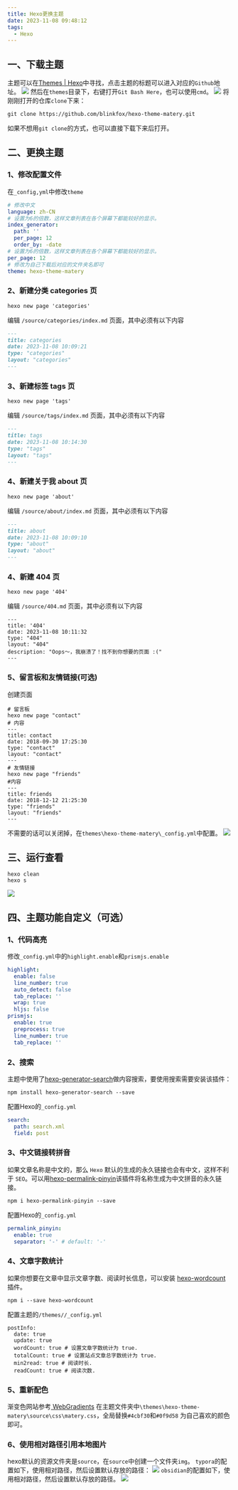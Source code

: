 ```yaml
---
title: Hexo更换主题
date: 2023-11-08 09:48:12
tags:
  - Hexo
---
```

## 一、下载主题
主题可以在[Themes | Hexo](https://hexo.io/themes/)中寻找，点击主题的标题可以进入对应的`Github`地址。
![](../img/Pasted%20image%2020231108095013.png)
然后在`themes`目录下，右键打开`Git Bash Here`，也可以使用`cmd`。
![](../img/Pasted%20image%2020231108094850.png)
将刚刚打开的仓库`clone`下来：
```shell
git clone https://github.com/blinkfox/hexo-theme-matery.git
```
如果不想用`git clone`的方式，也可以直接下载下来后打开。

## 二、更换主题
### 1、修改配置文件
在`_config,yml`中修改`theme`
```yml
# 修改中文
language: zh-CN
# 设置为6的倍数，这样文章列表在各个屏幕下都能较好的显示。
index_generator:
  path: ''
  per_page: 12
  order_by: -date
# 设置为6的倍数，这样文章列表在各个屏幕下都能较好的显示。
per_page: 12
# 修改为自己下载后对应的文件夹名即可
theme: hexo-theme-matery
```
### 2、新建分类 categories 页
```
hexo new page 'categories'
```
编辑 `/source/categories/index.md` 页面，其中必须有以下内容
```md
---
title: categories
date: 2023-11-08 10:09:21
type: "categories"
layout: "categories"
---
```

### 3、新建标签 tags 页
```Shell
hexo new page 'tags'
```
编辑 `/source/tags/index.md` 页面，其中必须有以下内容
```md
---
title: tags
date: 2023-11-08 10:14:30
type: "tags"
layout: "tags"
---
```
### 4、新建关于我 about 页
```Shell
hexo new page 'about'
```
编辑 `/source/about/index.md` 页面，其中必须有以下内容
```md
---
title: about
date: 2023-11-08 10:09:10
type: "about"
layout: "about"
---
```
### 4、新建 404 页
```Shell
hexo new page '404'
```
编辑 `/source/404.md` 页面，其中必须有以下内容
```
---
title: '404'
date: 2023-11-08 10:11:32
type: "404"
layout: "404"
description: "Oops～，我崩溃了！找不到你想要的页面 :("
---
```
### 5、留言板和友情链接(可选)
创建页面
```text
# 留言板
hexo new page "contact"
# 内容
---
title: contact
date: 2018-09-30 17:25:30
type: "contact"
layout: "contact"
---
# 友情链接
hexo new page "friends"
#内容
---
title: friends
date: 2018-12-12 21:25:30
type: "friends"
layout: "friends"
---
```
不需要的话可以关闭掉，在`themes\hexo-theme-matery\_config.yml`中配置。
![](../img/Pasted%20image%2020231108102716.png)
## 三、运行查看
```Shell
hexo clean
hexo s
```
![](../img/Pasted%20image%2020231108102825.png)
## 四、主题功能自定义（可选）
### 1、代码高亮
修改`_config.yml`中的`highlight.enable`和`prismjs.enable`
```yml
highlight:
  enable: false
  line_number: true
  auto_detect: false
  tab_replace: ''
  wrap: true
  hljs: false
prismjs:
  enable: true
  preprocess: true
  line_number: true
  tab_replace: ''
```
### 2、搜索
主题中使用了[hexo-generator-search](https://github.com/wzpan/hexo-generator-search)做内容搜索，要使用搜索需要安装该插件：
```shell
npm install hexo-generator-search --save
```
配置Hexo的`_config.yml`
```yml
search:
  path: search.xml
  field: post
```
### 3、中文链接转拼音
如果文章名称是中文的，那么 `Hexo` 默认的生成的永久链接也会有中文，这样不利于 `SEO`。可以用[hexo-permalink-pinyin](https://github.com/viko16/hexo-permalink-pinyin)该插件将名称生成为中文拼音的永久链接。 
```shell
npm i hexo-permalink-pinyin --save
```
配置Hexo的`_config.yml`
```yml
permalink_pinyin:
  enable: true
  separator: '-' # default: '-'
```
### 4、文章字数统计
如果你想要在文章中显示文章字数、阅读时长信息，可以安装 [hexo-wordcount](https://github.com/willin/hexo-wordcount)插件。
```shell
npm i --save hexo-wordcount
```
配置主题的`/themes//_config.yml`
```
postInfo:
  date: true
  update: true
  wordCount: true # 设置文章字数统计为 true.
  totalCount: true # 设置站点文章总字数统计为 true.
  min2read: true # 阅读时长.
  readCount: true # 阅读次数.
```
### 5、重新配色
渐变色网站参考[ WebGradients](https://webgradients.com/)
在主题文件夹中`\themes\hexo-theme-matery\source\css\matery.css`，全局替换`#4cbf30`和`#0f9d58`
为自己喜欢的颜色即可。
### 6、使用相对路径引用本地图片
hexo默认的资源文件夹是`source`，在`source`中创建一个文件夹`img`。
`typora`的配置如下，使用相对路径，然后设置默认存放的路径：
![](../img/Pasted%20image%2020231108090606.png)
`obsidian`的配置如下，使用相对路径，然后设置默认存放的路径。
![](../img/Pasted%20image%2020231108092415.png)
